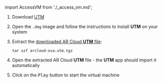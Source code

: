 import AccessVM from './_access_vm.md';

1. Download [UTM](https://mac.getutm.app/)
1. Open the `.dmg` image and follow the instructions to install **UTM** on your system
1. Extract the [downloaded AR Cloud **UTM** file](/versioned_docs/version-14-Jun-2023/guides/arcloud/arcloud-deployment-ova#download):

   ```shell
   tar xzf arcloud-ova.utm.tgz
   ```

1. Open the extracted AR Cloud **UTM** file - the **UTM** app should import it automatically
1. Click on the <kbd>Play</kbd> button to start the virtual machine

<AccessVM />


